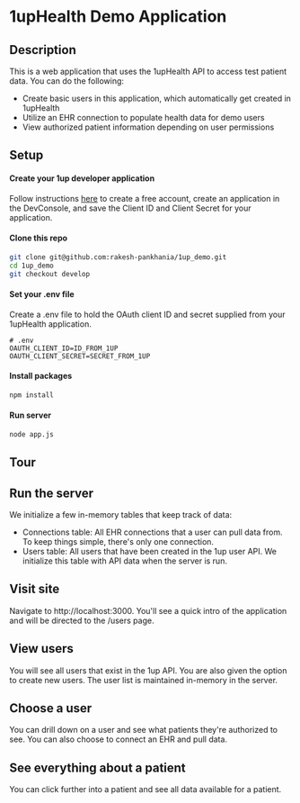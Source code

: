# 1upHealth Demo Application

## Description
This is a web application that uses the 1upHealth API to access test patient data. You can do the following:

- Create basic users in this application, which automatically get created in 1upHealth
- Utilize an EHR connection to populate health data for demo users
- View authorized patient information depending on user permissions

## Setup

#### Create your 1up developer application
Follow instructions [here](https://1up.health/docs/start/quick-start-guide) to create a free account, create an application in the DevConsole, and save the Client ID and Client Secret for your application.

#### Clone this repo
```sh
git clone git@github.com:rakesh-pankhania/1up_demo.git
cd 1up_demo
git checkout develop
```

#### Set your .env file
Create a .env file to hold the OAuth client ID and secret supplied from your 1upHealth application.

```
# .env
OAUTH_CLIENT_ID=ID_FROM_1UP
OAUTH_CLIENT_SECRET=SECRET_FROM_1UP
```

#### Install packages
```sh
npm install
```

#### Run server
```sh
node app.js
```


## Tour

## Run the server
We initialize a few in-memory tables that keep track of data:
- Connections table: All EHR connections that a user can pull data from. To keep things simple, there's only one connection.
- Users table: All users that have been created in the 1up user API. We initialize this table with API data when the server is run.

## Visit site
Navigate to http://localhost:3000. You'll see a quick intro of the application and will be directed to the /users page.

## View users
You will see all users that exist in the 1up API. You are also given the option to create new users. The user list is maintained in-memory in the server.

## Choose a user
You can drill down on a user and see what patients they're authorized to see. You can also choose to connect an EHR and pull data.

## See everything about a patient
You can click further into a patient and see all data available for a patient.

